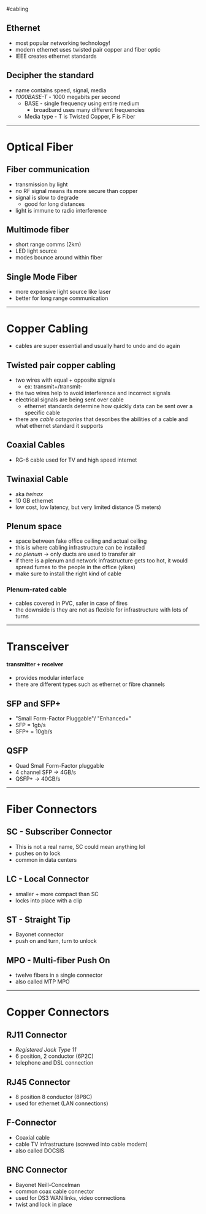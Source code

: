 #cabling
## Ethernet
- most popular networking technology!
- modern ethernet uses twisted pair copper and fiber optic
- IEEE creates ethernet standards

## Decipher the standard
- name contains speed, signal, media
- *1000BASE-T* - 1000 megabits per second
	- BASE - single frequency using entire medium
		- broadband uses many different frequencies
	- Media type - T is Twisted Copper, F is Fiber

___
# Optical Fiber

## Fiber communication
- transmission by light
- no RF signal means its more secure than copper
- signal is slow to degrade
	- good for long distances
- light is immune to radio interference

## Multimode fiber
- short range comms (2km)
- LED light source
- modes bounce around within fiber

## Single Mode Fiber
- more expensive light source like laser
- better for long range communication

___
# Copper Cabling
- cables are super essential and usually hard to undo and do again

## Twisted pair copper cabling
- two wires with equal + opposite signals
	- ex: transmit+/transmit-
- the two wires help to avoid interference and incorrect signals
- electrical signals are being sent over cable
	- ethernet standards determine how quickly data can be sent over a specific cable
- there are *cable categories* that describes the abilities of a cable and what ethernet standard it supports

## Coaxial Cables
- RG-6 cable used for TV and high speed internet

## Twinaxial Cable
- aka *twinax*
- 10 GB ethernet
- low cost, low latency, but very limited distance (5 meters)

## Plenum space
- space between fake office ceiling and actual ceiling
- this is where cabling infrastructure can be installed
- *no plenum* -> only ducts are used to transfer air
- if there is a plenum and network infrastructure gets too hot, it would spread fumes to the people in the office (yikes)
- make sure to install the right kind of cable

### Plenum-rated cable
- cables covered in PVC, safer in case of fires
- the downside is they are not as flexible for infrastructure with lots of turns
_____
# Transceiver
#### transmitter + receiver
- provides modular interface
- there are different types such as ethernet or fibre channels

## SFP and SFP+
- "Small Form-Factor Pluggable"/ "Enhanced+"
- SFP = 1gb/s
- SFP+ = 10gb/s

## QSFP
- Quad Small Form-Factor pluggable
- 4 channel SFP -> 4GB/s
- QSFP+ -> 40GB/s

___
# Fiber Connectors

## SC - Subscriber Connector
- This is not a real name, SC could mean anything lol
- pushes on to lock
- common in data centers

## LC - Local Connector
- smaller + more compact than SC
- locks into place with a clip

## ST - Straight Tip
- Bayonet connector
- push on and turn, turn to unlock

## MPO - Multi-fiber Push On
- twelve fibers in a single connector
- also called MTP MPO

___
# Copper Connectors

## RJ11 Connector
- *Registered Jack Type 11*
- 6 position, 2 conductor (6P2C)
- telephone and DSL connection

## RJ45 Connector
- 8 position 8 conductor (8P8C)
- used for ethernet (LAN connections) 

## F-Connector
- Coaxial cable
- cable TV infrastructure (screwed into cable modem)
- also called DOCSIS

## BNC Connector
- Bayonet Neill-Concelman
- common coax cable connector
- used for DS3 WAN links, video connections
- twist and lock in place
